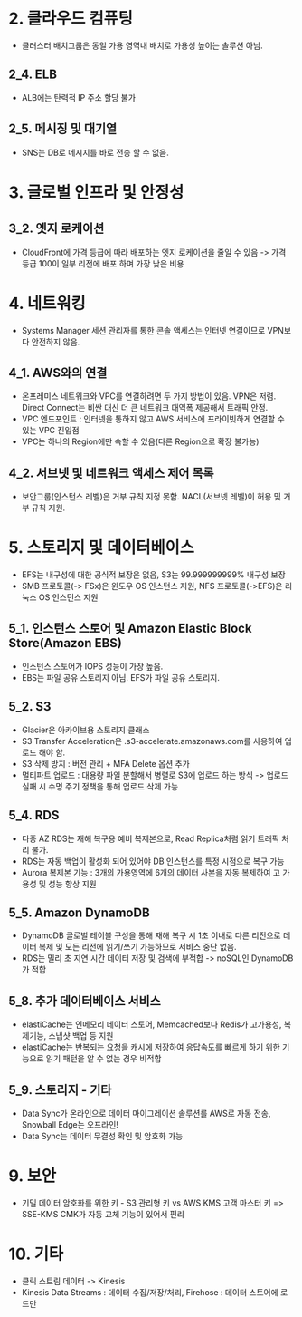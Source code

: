 # 2. 클라우드 컴퓨팅

- 클러스터 배치그룹은 동일 가용 영역내 배치로 가용성 높이는 솔루션 아님.

## 2_4. ELB
- ALB에는 탄력적 IP 주소 할당 불가

## 2_5. 메시징 및 대기열
- SNS는 DB로 메시지를 바로 전송 할 수 없음.

# 3. 글로벌 인프라 및 안정성 

## 3_2. 엣지 로케이션
- CloudFront에 가격 등급에 따라 배포하는 엣지 로케이션을 줄일 수 있음 -> 가격 등급 100이 일부 리전에 배포 하며 가장 낮은 비용

# 4. 네트워킹
- Systems Manager 세션 관리자를 통한 콘솔 액세스는 인터넷 연결이므로 VPN보다 안전하지 않음.

## 4_1. AWS와의 연결
- 온프레미스 네트워크와 VPC를 연결하려면 두 가지 방법이 있음. VPN은 저렴. Direct Connect는 비싼 대신 더 큰 네트워크 대역폭 제공해서 트래픽 안정.
- VPC 엔드포인트 : 인터넷을 통하지 않고 AWS 서비스에 프라이빗하게 연결할 수 있는 VPC 진입점
- VPC는 하나의 Region에만 속할 수 있음(다른 Region으로 확장 불가능)

## 4_2. 서브넷 및 네트워크 액세스 제어 목록
- 보안그룹(인스턴스 레벨)은 거부 규칙 지정 못함. NACL(서브넷 레벨)이 허용 및 거부 규칙 지원. 

# 5. 스토리지 및 데이터베이스
- EFS는 내구성에 대한 공식적 보장은 없음, S3는 99.999999999% 내구성 보장
- SMB 프로토콜(-> FSx)은 윈도우 OS 인스턴스 지원, NFS 프로토콜(->EFS)은 리눅스 OS 인스턴스 지원

## 5_1. 인스턴스 스토어 및 Amazon Elastic Block Store(Amazon EBS)
- 인스턴스 스토어가 IOPS 성능이 가장 높음.
- EBS는 파일 공유 스토리지 아님. EFS가 파일 공유 스토리지.

## 5_2. S3
- Glacier은 아카이브용 스토리지 클래스
- S3 Transfer Acceleration은 <bucket>.s3-accelerate.amazonaws.com를 사용하여 업로드 해야 함.
- S3 삭제 방지 : 버전 관리 + MFA Delete 옵션 추가
- 멀티파트 업로드 : 대용량 파일 분할해서 병렬로 S3에 업로드 하는 방식 -> 업로드 실패 시 수명 주기 정책을 통해 업로드 삭제 가능

## 5_4. RDS
- 다중 AZ RDS는 재해 복구용 예비 복제본으로, Read Replica처럼 읽기 트래픽 처리 불가.
- RDS는 자동 백업이 활성화 되어 있어야 DB 인스턴스를 특정 시점으로 복구 가능
- Aurora 복제본 기능 : 3개의 가용영역에 6개의 데이터 사본을 자동 복제하여 고 가용성 및 성능 향상 지원

## 5_5. Amazon DynamoDB
- DynamoDB 글로벌 테이블 구성을 통해 재해 복구 시 1초 이내로 다른 리전으로 데이터 복제 및 모든 리전에 읽기/쓰기 가능하므로 서비스 중단 없음.
- RDS는 밀리 초 지연 시간 데이터 저장 및 검색에 부적합 -> noSQL인 DynamoDB가 적합

## 5_8. 추가 데이터베이스 서비스
- elastiCache는 인메모리 데이터 스토어, Memcached보다 Redis가 고가용성, 복제기능, 스냅샷 백업 등 지원
- elastiCache는 반복되는 요청을 캐시에 저장하여 응답속도를 빠르게 하기 위한 기능으로 읽기 패턴을 알 수 없는 경우 비적합

## 5_9. 스토리지 - 기타
- Data Sync가 온라인으로 데이터 마이그레이션 솔루션를 AWS로 자동 전송, Snowball Edge는 오프라인!
- Data Sync는 데이터 무결성 확인 및 암호화 가능

# 9. 보안
- 기밀 데이터 암호화를 위한 키 - S3 관리형 키 vs AWS KMS 고객 마스터 키 => SSE-KMS CMK가 자동 교체 기능이 있어서 편리

# 10. 기타
- 클릭 스트림 데이터 -> Kinesis
- Kinesis Data Streams : 데이터 수집/저장/처리, Firehose : 데이터 스토어에 로드만
<!--stackedit_data:
eyJoaXN0b3J5IjpbNTk5MjQ5NDEsNjU1Mjk2NDU2LC03NjY5MT
czODEsLTEwNDk5MDk2NzUsMTU0NTUyNDk5Myw0MDkzNjY2ODgs
LTIwODcwODM0MzgsOTMyMzM0MjIwLDEwNDg2MDUyNTAsLTIwMT
Y4MjA0NzEsMTQ3NjU4NTM1Nyw0MDQ3MzcwNzEsMTY0Mzg2NDky
OCwxNTUzOTYwMDAwLDEzOTM1Nzk5NDIsMzU5ODY2NTg3LDc4Mz
UzMzg5MSwtNTQ0MjUxNjg0LDc4MzUzMzg5MSw3NDc0MjI0MDRd
fQ==
-->